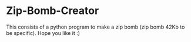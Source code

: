 # Zip-Bomb-Creator
This consists of a python program to make a zip bomb (zip bomb 42Kb to be specific). Hope you like it :)
